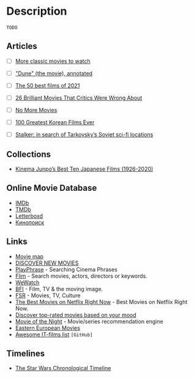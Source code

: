 # Description

`TODO`


## Articles

- [ ] [More classic movies to watch](https://www.the-classic-movies.com/)
- [ ] ["Dune" (the movie), annotated](https://maxread.substack.com/p/dune-annotated)
- [ ] [The 50 best films of 2021](https://www.bfi.org.uk/sight-and-sound/polls/50-best-films-2021)
- [ ] [26 Brilliant Movies That Critics Were Wrong About](https://www.theatlantic.com/culture/archive/2021/09/26-movies-fall-watch-list/619975/)
- [ ] [No More Movies](https://jayriverlong.github.io/2021/07/05/movies.html)
- [ ] [100 Greatest Korean Films Ever](https://www.koreanscreen.com/100-greatest-korean-films-100-51)
- [ ] [Stalker: in search of Tarkovsky’s Soviet sci-fi locations](https://www.bfi.org.uk/features/andrei-tarkovsky-stalker-locations)


## Collections

- [Kinema Junpo’s Best Ten Japanese Films (1926-2020)](https://letterboxd.com/eiganerd/list/kinema-junpos-best-ten-japanese-films-1926/)


## Online Movie Database

- [IMDb](https://www.imdb.com/)
- [TMDb](https://www.themoviedb.org/)
- [Letterboxd](https://letterboxd.com/)
- [Кинопоиск](https://www.kinopoisk.ru/)


## Links

- [Movie map](https://www.movie-map.com/)
- [DISCOVER NEW MOVIES](https://www.gnovies.com/faves.php)
- [PlayPhrase](https://www.playphrase.me/#/search) - Searching Cinema Phrases
- [Flim](https://beta.flim.ai/) - Search movies, actors, directors or keywords.
- [WeWatch](https://wewatchapp.xyz/)
- [BFI](https://www.bfi.org.uk/) - Film, TV & the moving image.
- [FSR](https://filmschoolrejects.com/) - Movies, TV, Culture
- [The Best Movies on Netflix Right Now](https://flickmetrix.com/) - Best Movies on Netflix Right Now.
- [Discover top-rated movies based on your mood](https://www.mood2movie.com/)
- [Movie of the Night](https://www.movieofthenight.com/) - Movie/series recommendation engine
- [Eastern European Movies](https://easterneuropeanmovies.com/)
- [Awesome IT-films list](https://github.com/greybax/awesome-IT-films) `[GitHub]`


## Timelines

- [The Star Wars Chronological Timeline](https://genius.com/Star-wars-the-star-wars-chronological-timeline-annotated)
